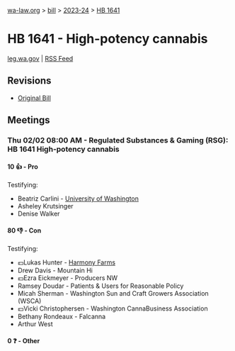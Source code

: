 [wa-law.org](/) > [bill](/bill/) > [2023-24](/bill/2023-24/) > [HB 1641](/bill/2023-24/hb/1641/)

# HB 1641 - High-potency cannabis
[leg.wa.gov](https://app.leg.wa.gov/billsummary?BillNumber=1641&Year=2023&Initiative=false) | [RSS Feed](./rss.xml)

## Revisions
* [Original Bill](1/)

## Meetings
### Thu 02/02 08:00 AM - Regulated Substances & Gaming (RSG): HB 1641 High-potency cannabis
#### 10 👍 - Pro
Testifying:
* Beatriz Carlini - [University of Washington](/org/university_of_washington/)
* Asheley Krutsinger
* Denise Walker

#### 80 👎 - Con
Testifying:
* 💵Lukas Hunter - [Harmony Farms](/org/harmony_farms/)
* Drew Davis - Mountain Hi
* 💵Ezra Eickmeyer - Producers NW
* Ramsey Doudar - Patients & Users for Reasonable Policy
* Micah Sherman - Washington Sun and Craft Growers Association (WSCA)
* 💵Vicki Christophersen - Washington CannaBusiness Association
* Bethany Rondeaux - Falcanna
* Arthur West

#### 0 ❓ - Other
